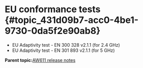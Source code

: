 # EU conformance tests {#topic_431d09b7-acc0-4be1-9730-0da5f2e90ab8}

-   EU Adaptivity test - EN 300 328 v2.1.1 \(for 2.4 GHz\)
-   EU Adaptivity test - EN 301 893 v2.1.1 \(for 5 GHz\)

**Parent topic:**[AW611 release notes](../topics/aw611-release-notes.md)

